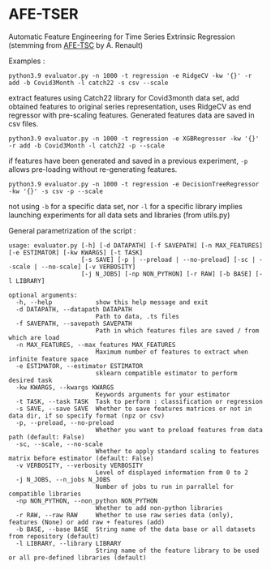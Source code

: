 # AFE-TSER
Automatic Feature Engineering for Time Series Extrinsic Regression
(stemming from [AFE-TSC](https://github.com/aurelien-renault/Automatic-Feature-Engineering-for-TSC) by A. Renault)

Examples :

`python3.9 evaluator.py -n 1000 -t regression -e RidgeCV -kw '{}' -r add -b Covid3Month -l catch22 -s csv --scale`

extract features using Catch22 library for Covid3month data set, add obtained features to original series representation, uses RidgeCV as end regressor with pre-scaling features. Generated features data are saved in csv files.

`python3.9 evaluator.py -n 1000 -t regression -e XGBRegressor -kw '{}' -r add -b Covid3Month -l catch22 -p --scale`

if features have been generated and saved in a previous experiment, `-p` allows pre-loading without re-generating features.

`python3.9 evaluator.py -n 1000 -t regression -e DecisionTreeRegressor -kw '{}' -s csv -p --scale`

not using `-b` for a specific data set, nor `-l` for a specific library implies launching experiments for all data sets and libraries (from utils.py)

General parametrization of the script : 
```
usage: evaluator.py [-h] [-d DATAPATH] [-f SAVEPATH] [-n MAX_FEATURES] [-e ESTIMATOR] [-kw KWARGS] [-t TASK]
                    [-s SAVE] [-p | --preload | --no-preload] [-sc | --scale | --no-scale] [-v VERBOSITY]
                    [-j N_JOBS] [-np NON_PYTHON] [-r RAW] [-b BASE] [-l LIBRARY]

optional arguments:
  -h, --help            show this help message and exit
  -d DATAPATH, --datapath DATAPATH
                        Path to data, .ts files
  -f SAVEPATH, --savepath SAVEPATH
                        Path in which features files are saved / from which are load
  -n MAX_FEATURES, --max_features MAX_FEATURES
                        Maximum number of features to extract when infinite feature space
  -e ESTIMATOR, --estimator ESTIMATOR
                        sklearn compatible estimator to perform desired task
  -kw KWARGS, --kwargs KWARGS
                        Keywords arguments for your estimator
  -t TASK, --task TASK  Task to perform : classification or regression
  -s SAVE, --save SAVE  Whether to save features matrices or not in data dir, if so specify format (npz or csv)
  -p, --preload, --no-preload
                        Whether you want to preload features from data path (default: False)
  -sc, --scale, --no-scale
                        Whether to apply standard scaling to features matrix before estimator (default: False)
  -v VERBOSITY, --verbosity VERBOSITY
                        Level of displayed information from 0 to 2
  -j N_JOBS, --n_jobs N_JOBS
                        Number of jobs tu run in parrallel for compatible libraries
  -np NON_PYTHON, --non_python NON_PYTHON
                        Whether to add non-python libraries
  -r RAW, --raw RAW     Whether to use raw series data (only), features (None) or add raw + features (add)
  -b BASE, --base BASE  String name of the data base or all datasets from repository (default)
  -l LIBRARY, --library LIBRARY
                        String name of the feature library to be used or all pre-defined libraries (default)

```
